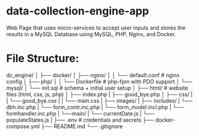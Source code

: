 # data-collection-engine-app
Web Page that uses micro-services to accept user inputs and stores the results in a MySQL Database using MySQL, PHP, Nginx, and Docker.

# File Structure:

dc_engine/
│
├── docker/
│   ├── nginx/
│   │   └── default.conf          # nginx config
│   ├── php/
│   │   └── Dockerfile            # php-fpm with PDO support
│   └── mysql/
│       └── init.sql              # schema + initial user setup
│
├── html/                       # website files (html, css, js, php)
│   ├── index.php
|   ├── good_bye.php
│   ├── css/
|   |   └── good_bye.css
|   |   └── main.css
|   ├── images/
|   ├── includes/
|       └── dbh.inc.php
|       └── form_contr.inc.php
|       └── form_model.incl.php
|       └── formhandler.inc.php
|   └──main/
|      └── currentDate.js
|      └── populateStates.js
|
├── .env                          # credentials and secrets
├── docker-compose.yml
├── README.md
└── .gitignore
